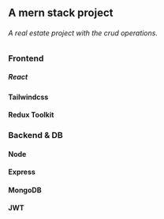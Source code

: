 ## A mern stack project
###### A real estate project with the crud operations.

### Frontend

##### React

#### Tailwindcss

#### Redux Toolkit

### Backend & DB

#### Node

#### Express

#### MongoDB

#### JWT
